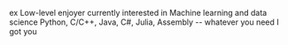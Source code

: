 ex Low-level enjoyer
currently interested in Machine learning and data science
Python, C/C++, Java, C#, Julia, Assembly -- whatever you need I got you
